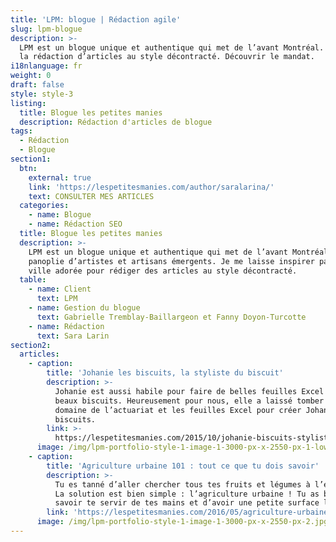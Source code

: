 ```yaml
---
title: 'LPM: blogue | Rédaction agile'
slug: lpm-blogue
description: >-
  LPM est un blogue unique et authentique qui met de l’avant Montréal. Je fais
  la rédaction d’articles au style décontracté. Découvrir le mandat.
i18nlanguage: fr
weight: 0
draft: false
style: style-3
listing:
  title: Blogue les petites manies
  description: Rédaction d'articles de blogue
tags:
  - Rédaction
  - Blogue
section1:
  btn:
    external: true
    link: 'https://lespetitesmanies.com/author/saralarina/'
    text: CONSULTER MES ARTICLES
  categories:
    - name: Blogue
    - name: Rédaction SEO
  title: Blogue les petites manies
  description: >-
    LPM est un blogue unique et authentique qui met de l’avant Montréal et sa
    panoplie d’artistes et artisans émergents. Je me laisse inspirer par ma
    ville adorée pour rédiger des articles au style décontracté.
  table:
    - name: Client
      text: LPM
    - name: Gestion du blogue
      text: Gabrielle Tremblay-Baillargeon et Fanny Doyon-Turcotte
    - name: Rédaction
      text: Sara Larin
section2:
  articles:
    - caption:
        title: 'Johanie les biscuits, la styliste du biscuit'
        description: >-
          Johanie est aussi habile pour faire de belles feuilles Excel que de
          beaux biscuits. Heureusement pour nous, elle a laissé tomber le
          domaine de l’actuariat et les feuilles Excel pour créer Johanie les
          biscuits.
        link: >-
          https://lespetitesmanies.com/2015/10/johanie-biscuits-styliste-biscuit/
      image: /img/lpm-portfolio-style-1-image-1-3000-px-x-2550-px-1-low.jpg
    - caption:
        title: 'Agriculture urbaine 101 : tout ce que tu dois savoir'
        description: >-
          Tu es tanné d’aller chercher tous tes fruits et légumes à l’épicerie ?
          La solution est bien simple : l’agriculture urbaine ! Tu as besoin de
          savoir te servir de tes mains et d’avoir une petite surface libre.
        link: 'https://lespetitesmanies.com/2016/05/agriculture-urbaine-mtl/'
      image: /img/lpm-portfolio-style-1-image-1-3000-px-x-2550-px-2.jpg
---
```


